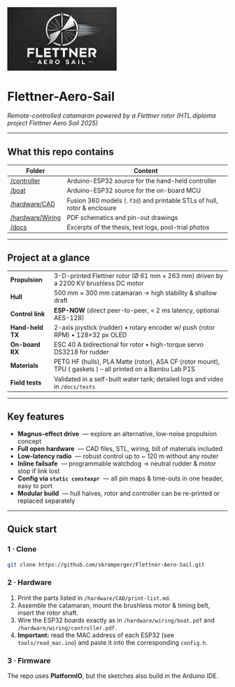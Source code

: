 <img src="images/logo.jpg" alt="Flettner Aero Sail Logo" width="250">

# Flettner-Aero-Sail  
*Remote-controlled catamaran powered by a Flettner rotor (HTL diploma project Flettner Aero Sail 2025)*

---

## What this repo contains
| Folder | Content |
|--------|---------|
| [/controller](/controller)            | Arduino-ESP32 source for the hand-held controller |
| [/boat](/boat)                        | Arduino-ESP32 source for the on-board MCU |
| [/hardware/CAD](/hardware/CAD)        | Fusion 360 models (`.f3d`) and printable STLs of hull, rotor & enclosure |
| [/hardware/Wiring](/hardware/Wiring)  | PDF schematics and pin-out drawings |
| [/docs](/docs)                        | Excerpts of the thesis, test logs, pool-trial photos |

---

## Project at a glance
|  |  |
|--|--|
| **Propulsion** | 3-D-printed Flettner rotor (Ø 61 mm × 263 mm) driven by a 2200 KV brushless DC motor |
| **Hull** | 500 mm × 300 mm catamaran → high stability & shallow draft |
| **Control link** | **ESP-NOW** (direct peer-to-peer, < 2 ms latency, optional AES-128) |
| **Hand-held TX** | 2-axis joystick (rudder) • rotary encoder w/ push (rotor RPM) • 128×32 px OLED |
| **On-board RX** | ESC 40 A bidirectional for rotor • high-torque servo DS3218 for rudder |
| **Materials** | PETG HF (hulls), PLA Matte (rotor), ASA CF (rotor mount), TPU ( gaskets ) – all printed on a Bambu Lab P1S |
| **Field tests** | Validated in a self-built water tank; detailed logs and video in `/docs/tests` |

---

## Key features
- **Magnus-effect drive** &nbsp;— explore an alternative, low-noise propulsion concept  
- **Full open hardware** &nbsp;— CAD files, STL, wiring, bill of materials included  
- **Low-latency radio** &nbsp;— robust control up to ~ 120 m without any router  
- **Inline failsafe** &nbsp;— programmable watchdog → neutral rudder & motor stop if link lost  
- **Config via `static constexpr`** &nbsp;— all pin maps & time-outs in one header, easy to port  
- **Modular build** &nbsp;— hull halves, rotor and controller can be re-printed or replaced separately  

---

## Quick start

### 1 · Clone
```bash
git clone https://github.com/skramperger/Flettner-Aero-Sail.git
```

### 2 · Hardware
1. Print the parts listed in `/hardware/CAD/print-list.md`.  
2. Assemble the catamaran, mount the brushless motor & timing belt, insert the rotor shaft.  
3. Wire the ESP32 boards exactly as in `/hardware/wiring/boat.pdf` and `/hardware/wiring/controller.pdf`.  
4. **Important:** read the MAC address of each ESP32 (see `tools/read_mac.ino`) and paste it into the corresponding `config.h`.

### 3 · Firmware
The repo uses **PlatformIO**, but the sketches also build in the Arduino IDE.



